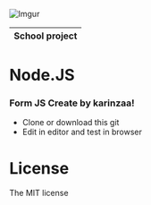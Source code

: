 ![Imgur](http://i.imgur.com/kS8D8U8.jpg)

|School project|
|----|

# Node.JS

### Form JS Create by karinzaa! </n>

* Clone or download this git</n>
* Edit in editor and test in browser</n> 

License
=========
The MIT license

